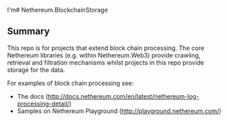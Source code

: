 I'm# Nethereum.BlockchainStorage

## Summary

This repo is for projects that extend block chain processing.  The core Nethereum libraries (e.g. within Nethereum.Web3) provide crawling, retrieval and filtration mechanisms whilst projects in this repo provide storage for the data.

For examples of block chain processing see:

 * The docs (http://docs.nethereum.com/en/latest/nethereum-log-processing-detail/)
 * Samples on Nethereum Playground (http://playground.nethereum.com/)

